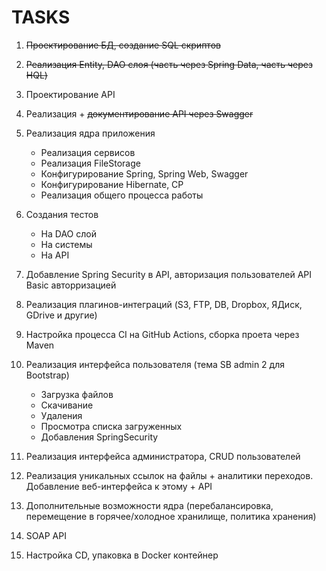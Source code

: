 # TASKS

1) ~~Проектирование БД, создание SQL скриптов~~

1) ~~Реализация Entity, DAO слоя (часть через Spring Data, часть через HQL)~~

1) Проектирование API

1) Реализация + ~~документирование API через Swagger~~

1) Реализация ядра приложения
    - Реализация сервисов
    - Реализация FileStorage 
    - Конфигурирование Spring, Spring Web, Swagger
    - Конфигурирование Hibernate, CP
    - Реализация общего процесса работы

1) Создания тестов
    - На DAO слой
    - На системы
    - На API

1) Добавление Spring Security в API, авторизация пользователей API Basic авторризацией

1) Реализация плагинов-интеграций (S3, FTP, DB, Dropbox, ЯДиск, GDrive и другие)

1) Настройка процесса CI на GitHub Actions, сборка проета через Maven

1) Реализация интерфейса пользователя (тема SB admin 2 для Bootstrap)
    - Загрузка файлов
    - Скачивание
    - Удаления
    - Просмотра списка загруженных
    - Добавления SpringSecurity

1) Реализация интерфейса администратора, CRUD пользователей

1) Реализация уникальных ссылок на файлы + аналитики переходов. 
    Добавление веб-интерфейса к этому + API

1) Дополнительные возможности ядра (перебалансировка, перемещение в горячее/холодное хранилище, политика хранения)

1) SOAP API

1) Настройка CD, упаковка в Docker контейнер